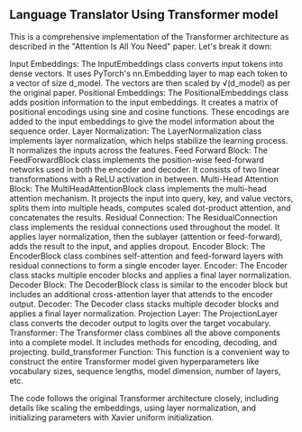 <h2>Language Translator Using Transformer model </h2>
<P>This is a comprehensive implementation of the Transformer architecture as described in the "Attention Is All You Need" paper. Let's break it down:

Input Embeddings:
The InputEmbeddings class converts input tokens into dense vectors. It uses PyTorch's nn.Embedding layer to map each token to a vector of size d_model. The vectors are then scaled by √(d_model) as per the original paper.
Positional Embeddings:
The PositionalEmbeddings class adds position information to the input embeddings. It creates a matrix of positional encodings using sine and cosine functions. These encodings are added to the input embeddings to give the model information about the sequence order.
Layer Normalization:
The LayerNormalization class implements layer normalization, which helps stabilize the learning process. It normalizes the inputs across the features.
Feed Forward Block:
The FeedForwardBlock class implements the position-wise feed-forward networks used in both the encoder and decoder. It consists of two linear transformations with a ReLU activation in between.
Multi-Head Attention Block:
The MultiHeadAttentionBlock class implements the multi-head attention mechanism. It projects the input into query, key, and value vectors, splits them into multiple heads, computes scaled dot-product attention, and concatenates the results.
Residual Connection:
The ResidualConnection class implements the residual connections used throughout the model. It applies layer normalization, then the sublayer (attention or feed-forward), adds the result to the input, and applies dropout.
Encoder Block:
The EncoderBlock class combines self-attention and feed-forward layers with residual connections to form a single encoder layer.
Encoder:
The Encoder class stacks multiple encoder blocks and applies a final layer normalization.
Decoder Block:
The DecoderBlock class is similar to the encoder block but includes an additional cross-attention layer that attends to the encoder output.
Decoder:
The Decoder class stacks multiple decoder blocks and applies a final layer normalization.
Projection Layer:
The ProjectionLayer class converts the decoder output to logits over the target vocabulary.
Transformer:
The Transformer class combines all the above components into a complete model. It includes methods for encoding, decoding, and projecting.
build_transformer Function:
This function is a convenient way to construct the entire Transformer model given hyperparameters like vocabulary sizes, sequence lengths, model dimension, number of layers, etc.

The code follows the original Transformer architecture closely, including details like scaling the embeddings, using layer normalization, and initializing parameters with Xavier uniform initialization.</P>
